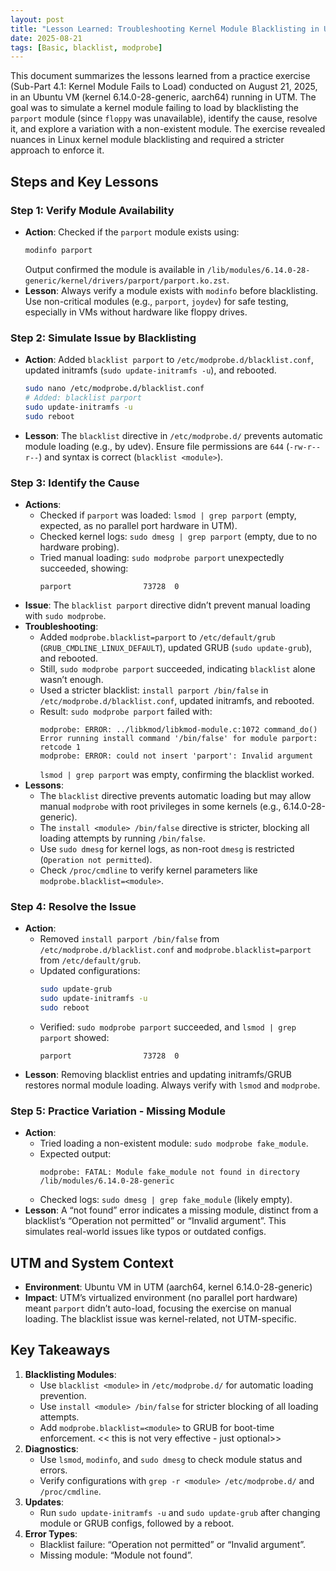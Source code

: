 ```yaml
---
layout: post
title: "Lesson Learned: Troubleshooting Kernel Module Blacklisting in Ubuntu"
date: 2025-08-21
tags: [Basic, blacklist, modprobe]
---
```


This document summarizes the lessons learned from a practice exercise (Sub-Part 4.1: Kernel Module Fails to Load) conducted on August 21, 2025, in an Ubuntu VM (kernel 6.14.0-28-generic, aarch64) running in UTM. The goal was to simulate a kernel module failing to load by blacklisting the `parport` module (since `floppy` was unavailable), identify the cause, resolve it, and explore a variation with a non-existent module. The exercise revealed nuances in Linux kernel module blacklisting and required a stricter approach to enforce it.

## Steps and Key Lessons

### Step 1: Verify Module Availability

- **Action**: Checked if the `parport` module exists using:
  ```bash
  modinfo parport
  ```
  Output confirmed the module is available in `/lib/modules/6.14.0-28-generic/kernel/drivers/parport/parport.ko.zst`.
- **Lesson**: Always verify a module exists with `modinfo` before blacklisting. Use non-critical modules (e.g., `parport`, `joydev`) for safe testing, especially in VMs without hardware like floppy drives.

### Step 2: Simulate Issue by Blacklisting

- **Action**: Added `blacklist parport` to `/etc/modprobe.d/blacklist.conf`, updated initramfs (`sudo update-initramfs -u`), and rebooted.
  ```bash
  sudo nano /etc/modprobe.d/blacklist.conf
  # Added: blacklist parport
  sudo update-initramfs -u
  sudo reboot
  ```
- **Lesson**: The `blacklist` directive in `/etc/modprobe.d/` prevents automatic module loading (e.g., by udev). Ensure file permissions are `644` (`-rw-r--r--`) and syntax is correct (`blacklist <module>`).

### Step 3: Identify the Cause

- **Actions**:
  - Checked if `parport` was loaded: `lsmod | grep parport` (empty, expected, as no parallel port hardware in UTM).
  - Checked kernel logs: `sudo dmesg | grep parport` (empty, due to no hardware probing).
  - Tried manual loading: `sudo modprobe parport` unexpectedly succeeded, showing:
    ```
    parport                73728  0
    ```
- **Issue**: The `blacklist parport` directive didn’t prevent manual loading with `sudo modprobe`.
- **Troubleshooting**:
  - Added `modprobe.blacklist=parport` to `/etc/default/grub` (`GRUB_CMDLINE_LINUX_DEFAULT`), updated GRUB (`sudo update-grub`), and rebooted.
  - Still, `sudo modprobe parport` succeeded, indicating `blacklist` alone wasn’t enough.
  - Used a stricter blacklist: `install parport /bin/false` in `/etc/modprobe.d/blacklist.conf`, updated initramfs, and rebooted.
  - Result: `sudo modprobe parport` failed with:
    ```
    modprobe: ERROR: ../libkmod/libkmod-module.c:1072 command_do() Error running install command '/bin/false' for module parport: retcode 1
    modprobe: ERROR: could not insert 'parport': Invalid argument
    ```
    `lsmod | grep parport` was empty, confirming the blacklist worked.
- **Lessons**:
  - The `blacklist` directive prevents automatic loading but may allow manual `modprobe` with root privileges in some kernels (e.g., 6.14.0-28-generic).
  - The `install <module> /bin/false` directive is stricter, blocking all loading attempts by running `/bin/false`.
  - Use `sudo dmesg` for kernel logs, as non-root `dmesg` is restricted (`Operation not permitted`).
  - Check `/proc/cmdline` to verify kernel parameters like `modprobe.blacklist=<module>`.

### Step 4: Resolve the Issue

- **Action**:
  - Removed `install parport /bin/false` from `/etc/modprobe.d/blacklist.conf` and `modprobe.blacklist=parport` from `/etc/default/grub`.
  - Updated configurations:
    ```bash
    sudo update-grub
    sudo update-initramfs -u
    sudo reboot
    ```
  - Verified: `sudo modprobe parport` succeeded, and `lsmod | grep parport` showed:
    ```
    parport                73728  0
    ```
- **Lesson**: Removing blacklist entries and updating initramfs/GRUB restores normal module loading. Always verify with `lsmod` and `modprobe`.

### Step 5: Practice Variation - Missing Module

- **Action**:
  - Tried loading a non-existent module: `sudo modprobe fake_module`.
  - Expected output:
    ```
    modprobe: FATAL: Module fake_module not found in directory /lib/modules/6.14.0-28-generic
    ```
  - Checked logs: `sudo dmesg | grep fake_module` (likely empty).
- **Lesson**: A “not found” error indicates a missing module, distinct from a blacklist’s “Operation not permitted” or “Invalid argument”. This simulates real-world issues like typos or outdated configs.

## UTM and System Context

- **Environment**: Ubuntu VM in UTM (aarch64, kernel 6.14.0-28-generic)
- **Impact**: UTM’s virtualized environment (no parallel port hardware) meant `parport` didn’t auto-load, focusing the exercise on manual loading. The blacklist issue was kernel-related, not UTM-specific.

## Key Takeaways

1. **Blacklisting Modules**:
   - Use `blacklist <module>` in `/etc/modprobe.d/` for automatic loading prevention.
   - Use `install <module> /bin/false` for stricter blocking of all loading attempts.
   - Add `modprobe.blacklist=<module>` to GRUB for boot-time enforcement. << this is not very effective - just optional>>
2. **Diagnostics**:
   - Use `lsmod`, `modinfo`, and `sudo dmesg` to check module status and errors.
   - Verify configurations with `grep -r <module> /etc/modprobe.d/` and `/proc/cmdline`.
3. **Updates**:
   - Run `sudo update-initramfs -u` and `sudo update-grub` after changing module or GRUB configs, followed by a reboot.
4. **Error Types**:
   - Blacklist failure: “Operation not permitted” or “Invalid argument”.
   - Missing module: “Module not found”.
